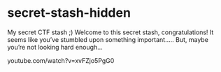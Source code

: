 # secret-stash-hidden
My secret CTF stash ;)
Welcome to this secret stash, congratulations! It seems like you’ve stumbled upon something important..... But, maybe you’re not looking hard enough…

youtube.com/watch?v=xvFZjo5PgG0